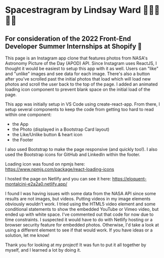 # Spacestragram by Lindsay Ward 👋🏳️‍🌈🇨🇦
## For consideration of the 2022 Front-End Developer Summer Internships at Shopify 🚀

This page is an Instagram app clone that features photos from NASA's Astronomy Picture of the Day (APOD) API. Since Instagram uses ReactJS, I thought it would be easiest to setup this app with it as well.
Users can "like" and "unlike" images and see data for each image. There's also a button after you've scrolled past the initial photos that load which will load new photos and scroll the user back to the top of the page. I added an animated loading icon component to prevent blank space on the initial load of the page.

This app was initially setup in VS Code using create-react-app. From there, I setup several components to keep the code from getting too hard to read within one component:
- the App
- the Photo (displayed in a Bootstrap Card layout)
- the Like/Unlike button & heart icon
- the Footer

I also used Bootstrap to make the page responsive (and quickly too!). I also used the Bootstrap icons for GitHub and LinkedIn within the footer.

Loading icon was found on npmjs here:
https://www.npmjs.com/package/react-loading-icons

I hosted the page on Netlify and you can see it here:
https://eloquent-montalcini-e2a2a0.netlify.app/

I found I was having issues with some data from the NASA API since some results are not images, but videos. Putting videos in my image elements obviously wouldn't work. I tried using the HTML5 video element and some conditional statements to show the embedded YouTube or Vimeo video, but ended up with white space. I've commented out that code for now due to time constraints. I suspected it would have to do with Netlify hosting or a browser security feature for embedded photos. Otherwise, I'd take a look at using a different element to see if that would work. If you have ideas or a solution, let me know!

Thank you for looking at my project! It was fun to put it all together by myself, and I learned a lot by doing it.
